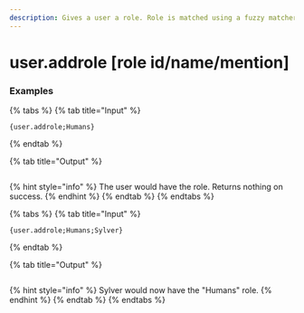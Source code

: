 ```yaml
---
description: Gives a user a role. Role is matched using a fuzzy matcher.
---
```


# user.addrole [role id/name/mention] <user>

### Examples

{% tabs %}
{% tab title="Input" %}
```text
{user.addrole;Humans}
```
{% endtab %}

{% tab title="Output" %}
```text

```
{% hint style="info" %}
The user would have the role. Returns nothing on success.
{% endhint %}
{% endtab %}
{% endtabs %}

{% tabs %}
{% tab title="Input" %}
```text
{user.addrole;Humans;Sylver}
```
{% endtab %}

{% tab title="Output" %}
```text

```
{% hint style="info" %}
Sylver would now have the "Humans" role.
{% endhint %}
{% endtab %}
{% endtabs %}